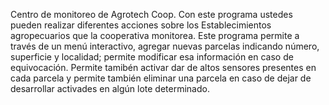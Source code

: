 Centro de monitoreo de Agrotech Coop. Con este programa ustedes pueden realizar diferentes acciones sobre los Establecimientos agropecuarios que la cooperativa monitorea. Este programa permite a través de un menú interactivo, agregar nuevas parcelas indicando número, superficie y localidad; permite modificar esa información en caso de equivocación. Permite tamibén activar dar de altos sensores presentes en cada parcela y permite también eliminar una parcela en caso de dejar de desarrollar activades en algún lote determinado.
